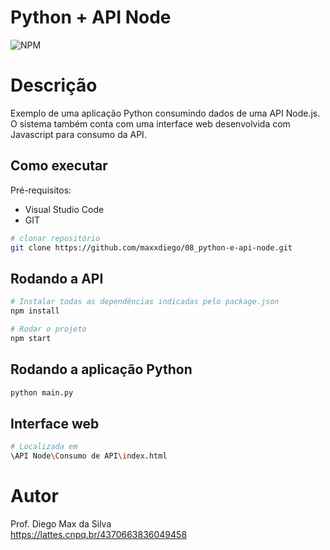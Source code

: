# Python + API Node
![NPM](https://img.shields.io/npm/l/react)

# Descrição

Exemplo de uma aplicação Python consumindo dados de uma API Node.js. O sistema também conta com uma interface web desenvolvida com Javascript para consumo da API.

## Como executar

Pré-requisitos: 
- Visual Studio Code
- GIT

```bash
# clonar repositório
git clone https://github.com/maxxdiego/08_python-e-api-node.git

```

## Rodando a API

```bash
# Instalar todas as dependências indicadas pelo package.json
npm install

```

```bash
# Rodar o projeto
npm start

```

## Rodando a aplicação Python

```bash
python main.py

```

## Interface web
```bash
# Localizada em
\API Node\Consumo de API\index.html

```

# Autor

Prof. Diego Max da Silva<br>
https://lattes.cnpq.br/4370663836049458
